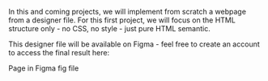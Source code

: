 In this and coming projects, we will implement from scratch a webpage from a designer file.
For this first project, we will focus on the HTML structure only - no CSS, no style - just pure HTML semantic.

This designer file will be available on Figma - feel free to create an account to access the final result here:

Page in Figma fig file
